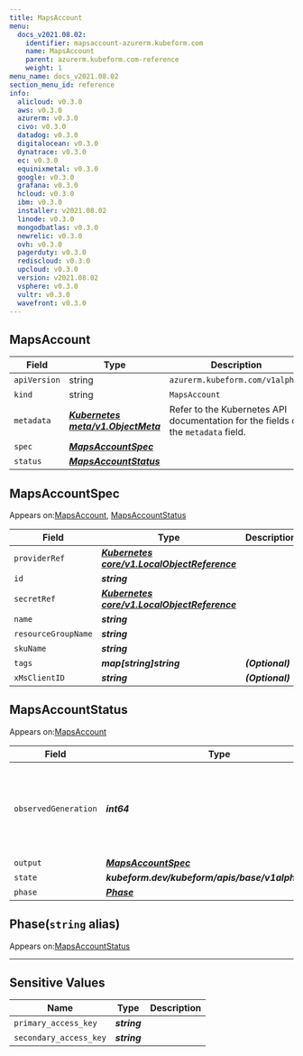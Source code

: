 ```yaml
---
title: MapsAccount
menu:
  docs_v2021.08.02:
    identifier: mapsaccount-azurerm.kubeform.com
    name: MapsAccount
    parent: azurerm.kubeform.com-reference
    weight: 1
menu_name: docs_v2021.08.02
section_menu_id: reference
info:
  alicloud: v0.3.0
  aws: v0.3.0
  azurerm: v0.3.0
  civo: v0.3.0
  datadog: v0.3.0
  digitalocean: v0.3.0
  dynatrace: v0.3.0
  ec: v0.3.0
  equinixmetal: v0.3.0
  google: v0.3.0
  grafana: v0.3.0
  hcloud: v0.3.0
  ibm: v0.3.0
  installer: v2021.08.02
  linode: v0.3.0
  mongodbatlas: v0.3.0
  newrelic: v0.3.0
  ovh: v0.3.0
  pagerduty: v0.3.0
  rediscloud: v0.3.0
  upcloud: v0.3.0
  version: v2021.08.02
  vsphere: v0.3.0
  vultr: v0.3.0
  wavefront: v0.3.0
---
```


## MapsAccount
| Field | Type | Description |
| ------ | ----- | ----------- |
| `apiVersion` | string | `azurerm.kubeform.com/v1alpha1` |
|    `kind` | string | `MapsAccount` |
| `metadata` | ***[Kubernetes meta/v1.ObjectMeta](https://v1-18.docs.kubernetes.io/docs/reference/generated/kubernetes-api/v1.18/#objectmeta-v1-meta)***|Refer to the Kubernetes API documentation for the fields of the `metadata` field.|
| `spec` | ***[MapsAccountSpec](#mapsaccountspec)***||
| `status` | ***[MapsAccountStatus](#mapsaccountstatus)***||
## MapsAccountSpec

Appears on:[MapsAccount](#mapsaccount), [MapsAccountStatus](#mapsaccountstatus)

| Field | Type | Description |
| ------ | ----- | ----------- |
| `providerRef` | ***[Kubernetes core/v1.LocalObjectReference](https://v1-18.docs.kubernetes.io/docs/reference/generated/kubernetes-api/v1.18/#localobjectreference-v1-core)***||
| `id` | ***string***||
| `secretRef` | ***[Kubernetes core/v1.LocalObjectReference](https://v1-18.docs.kubernetes.io/docs/reference/generated/kubernetes-api/v1.18/#localobjectreference-v1-core)***||
| `name` | ***string***||
| `resourceGroupName` | ***string***||
| `skuName` | ***string***||
| `tags` | ***map[string]string***| ***(Optional)*** |
| `xMsClientID` | ***string***| ***(Optional)*** |
## MapsAccountStatus

Appears on:[MapsAccount](#mapsaccount)

| Field | Type | Description |
| ------ | ----- | ----------- |
| `observedGeneration` | ***int64***| ***(Optional)*** Resource generation, which is updated on mutation by the API Server.|
| `output` | ***[MapsAccountSpec](#mapsaccountspec)***| ***(Optional)*** |
| `state` | ***kubeform.dev/kubeform/apis/base/v1alpha1.State***| ***(Optional)*** |
| `phase` | ***[Phase](#phase)***| ***(Optional)*** |
## Phase(`string` alias)

Appears on:[MapsAccountStatus](#mapsaccountstatus)

---
## Sensitive Values
| Name | Type | Description |
|------|------|-------------|
| `primary_access_key` | ***string*** ||
| `secondary_access_key` | ***string*** ||
